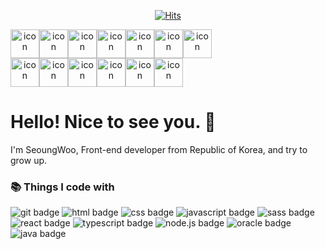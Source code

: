 <div align=center>

[![Hits](https://hits.seeyoufarm.com/api/count/incr/badge.svg?url=https%3A%2F%2Fgithub.com%2Fberenickt&count_bg=%23D5648A&title_bg=%23A2A4DD&icon=github.svg&icon_color=%23E3D7EA&title=hits&edge_flat=false)](https://hits.seeyoufarm.com)
  
<div style="display: flex; align-items: flex-start;"><img src="https://techstack-generator.vercel.app/js-icon.svg" alt="icon" width="46" height="46" /><img src="https://techstack-generator.vercel.app/ts-icon.svg" alt="icon" width="46" height="46" /><img src="https://techstack-generator.vercel.app/nginx-icon.svg" alt="icon" width="46" height="46" /><img src="https://techstack-generator.vercel.app/mysql-icon.svg" alt="icon" width="46" height="46" /><img src="https://techstack-generator.vercel.app/github-icon.svg" alt="icon" width="46" height="46" /><img src="https://techstack-generator.vercel.app/python-icon.svg" alt="icon" width="46" height="46" /><img src="https://techstack-generator.vercel.app/prettier-icon.svg" alt="icon" width="46" height="46" /></div><div style="display: flex; align-items: flex-start;"><img src="https://techstack-generator.vercel.app/eslint-icon.svg" alt="icon" width="46" height="46" /><img src="https://techstack-generator.vercel.app/redux-icon.svg" alt="icon" width="46" height="46" /><img src="https://techstack-generator.vercel.app/react-icon.svg" alt="icon" width="46" height="46" /><img src="https://techstack-generator.vercel.app/webpack-icon.svg" alt="icon" width="46" height="46" /><img src="https://techstack-generator.vercel.app/sass-icon.svg" alt="icon" width="46" height="46" /><img src="https://techstack-generator.vercel.app/restapi-icon.svg" alt="icon" width="46" height="46" /></div>  

</div>

# Hello! Nice to see you. 👋

I'm SeoungWoo, Front-end developer from Republic of Korea, and try to grow up.

### 📚 Things I code with

![git badge](https://img.shields.io/badge/GIT-E44C30?style=for-the-badge&logo=git&logoColor=white)
![html badge](https://img.shields.io/badge/HTML5-E34F26?style=for-the-badge&logo=html5&logoColor=white)
![css badge](https://img.shields.io/badge/CSS3-1572B6?style=for-the-badge&logo=css3&logoColor=white)
![javascript badge](https://img.shields.io/badge/JavaScript-323330?style=for-the-badge&logo=javascript&logoColor=F7DF1E)
![sass badge](https://img.shields.io/badge/Sass-CC6699?style=for-the-badge&logo=sass&logoColor=white)
![react badge](https://img.shields.io/badge/React-20232A?style=for-the-badge&logo=react&logoColor=61DAFB)
![typescript badge](https://img.shields.io/badge/TypeScript-007ACC?style=for-the-badge&logo=typescript&logoColor=white)
![node.js badge](https://img.shields.io/badge/Node.js-43853D?style=for-the-badge&logo=node.js&logoColor=white)
![oracle badge](https://img.shields.io/badge/Oracle-F80000?style=for-the-badge&logo=oracle&logoColor=black)
![java badge](https://img.shields.io/badge/Java-ED8B00?style=for-the-badge&logo=java&logoColor=white)

</div>
